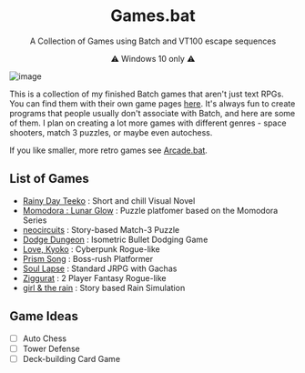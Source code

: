 <h1 align="center">Games.bat</h1>

<p align="center">A Collection of Games using Batch and VT100 escape sequences</p>
<p align="center">⚠️ Windows 10 only ⚠️</p>

![image](https://i.imgur.com/JPwRNhu.png)

This is a collection of my finished Batch games that aren't just text RPGs. You can find them with their own game pages [here](https://lowsun.itch.io/). It's always fun to create programs that people usually don't associate with Batch, and here are some of them. I plan on creating a lot more games with different genres - space shooters, match 3 puzzles, or maybe even autochess.

If you like smaller, more retro games see [Arcade.bat](https://github.com/thelowsunoverthemoon/Arcade.bat).

## List of Games
* [Rainy Day Teeko](RainyDayTeeko) : Short and chill Visual Novel
* [Momodora : Lunar Glow](https://github.com/thelowsunoverthemoon/MomodoraLunarGlow) : Puzzle platfomer based on the Momodora Series
* [neocircuits](neocircuits) : Story-based Match-3 Puzzle
* [Dodge Dungeon](DodgeDungeon) : Isometric Bullet Dodging Game
* [Love, Kyoko](LoveKyoko) : Cyberpunk Rogue-like
* [Prism Song](PrismSong) : Boss-rush Platformer
* [Soul Lapse](SoulLapse) : Standard JRPG with Gachas
* [Ziggurat](Ziggurat) : 2 Player Fantasy Rogue-like
* [girl & the rain](girl&therain) : Story based Rain Simulation

## Game Ideas
- [ ] Auto Chess
- [ ] Tower Defense
- [ ] Deck-building Card Game

